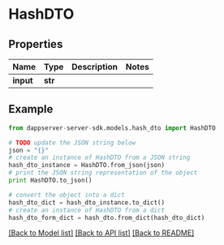 # HashDTO


## Properties

Name | Type | Description | Notes
------------ | ------------- | ------------- | -------------
**input** | **str** |  | 

## Example

```python
from dappserver-server-sdk.models.hash_dto import HashDTO

# TODO update the JSON string below
json = "{}"
# create an instance of HashDTO from a JSON string
hash_dto_instance = HashDTO.from_json(json)
# print the JSON string representation of the object
print HashDTO.to_json()

# convert the object into a dict
hash_dto_dict = hash_dto_instance.to_dict()
# create an instance of HashDTO from a dict
hash_dto_form_dict = hash_dto.from_dict(hash_dto_dict)
```
[[Back to Model list]](../README.md#documentation-for-models) [[Back to API list]](../README.md#documentation-for-api-endpoints) [[Back to README]](../README.md)


